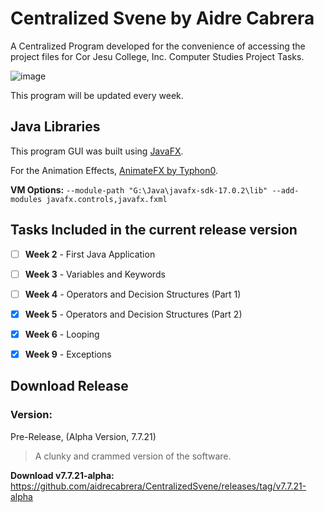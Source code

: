 # Centralized Svene by Aidre Cabrera

A Centralized Program developed for the convenience of accessing the project files for Cor Jesu College, Inc. Computer Studies Project Tasks.

![image](https://user-images.githubusercontent.com/61798731/160700056-2d3895c2-6ba9-4d56-8ba5-86c966841552.png)

This program will be updated every week.

## Java Libraries

This program GUI was built using [JavaFX](https://gluonhq.com/products/javafx/).

For the Animation Effects, [AnimateFX by Typhon0](https://github.com/Typhon0/AnimateFX/).

**VM Options:** `--module-path "G:\Java\javafx-sdk-17.0.2\lib" --add-modules javafx.controls,javafx.fxml`

## Tasks Included in the current release version

- [ ] **Week 2** - First Java Application
- [ ] **Week 3** - Variables and Keywords
- [ ] **Week 4** - Operators and Decision Structures (Part 1)
- [x] **Week 5** - Operators and Decision Structures (Part 2)
- [x] **Week 6** - Looping
- [x] **Week 9** - Exceptions


## Download Release

### Version:
Pre-Release, (Alpha Version, 7.7.21)
> A clunky and crammed version of the software.

**Download v7.7.21-alpha:** https://github.com/aidrecabrera/CentralizedSvene/releases/tag/v7.7.21-alpha
